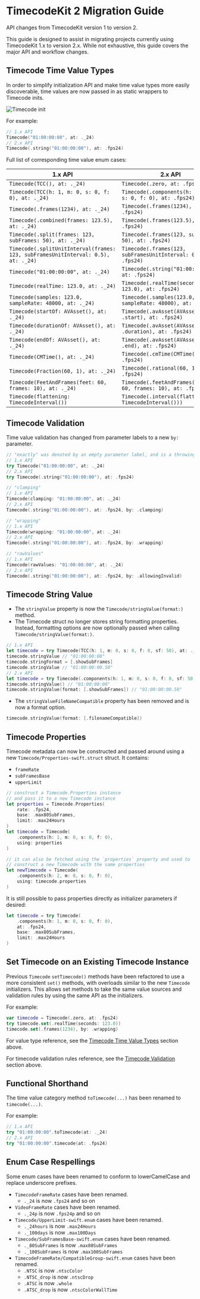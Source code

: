# TimecodeKit 2 Migration Guide

API changes from TimecodeKit version 1 to version 2.

This guide is designed to assist in migrating projects currently using TimecodeKit 1.x to version 2.x. While not exhaustive, this guide covers the major API and workflow changes. 

## Timecode Time Value Types

In order to simplify initialization API and make time value types more easily discoverable, time values are now passed in as static wrappers to Timecode inits.

![Timecode init](timecode-init.png)

For example:

```swift
// 1.x API
Timecode("01:00:00:00", at: ._24)
// 2.x API
Timecode(.string("01:00:00:00"), at: .fps24)
```

Full list of corresponding time value enum cases:

| 1.x API                                                      | 2.x API                                                      |
| ------------------------------------------------------------ | ------------------------------------------------------------ |
| `Timecode(TCC(), at: ._24)`                                  | `Timecode(.zero, at: .fps24)`                                  |
| `Timecode(TCC(h: 1, m: 0, s: 0, f: 0), at: ._24)`            | `Timecode(.components(h: 1, m: 0, s: 0, f: 0), at: .fps24)`    |
| `Timecode(.frames(1234), at: ._24)`                          | `Timecode(.frames(1234), at: .fps24)`                          |
| `Timecode(.combined(frames: 123.5), at: ._24)`               | `Timecode(.frames(123.5), at: .fps24)`                         |
| `Timecode(.split(frames: 123, subFrames: 50), at: ._24)`     | `Timecode(.frames(123, subFrames: 50), at: .fps24)`            |
| `Timecode(.splitUnitInterval(frames: 123, subFramesUnitInterval: 0.5), at: ._24)` | `Timecode(.frames(123, subFramesUnitInterval: 0.5), at: .fps24)` |
| `Timecode("01:00:00:00", at: ._24)`                          | `Timecode(.string("01:00:00:00"), at: .fps24)`                 |
| `Timecode(realTime: 123.0, at: ._24)`                        | `Timecode(.realTime(seconds: 123.0), at: .fps24)`              |
| `Timecode(samples: 123.0, sampleRate: 48000, at: ._24)`      | `Timecode(.samples(123.0, sampleRate: 48000), at: .fps24)`     |
| `Timecode(startOf: AVAsset(), at: ._24)`                     | `Timecode(.avAsset(AVAsset(), .start), at: .fps24)`            |
| `Timecode(durationOf: AVAsset(), at: ._24)`                  | `Timecode(.avAsset(AVAsset(), .duration), at: .fps24)`         |
| `Timecode(endOf: AVAsset(), at: ._24)`                       | `Timecode(.avAsset(AVAsset(), .end), at: .fps24)`              |
| `Timecode(CMTime(), at: ._24)`                               | `Timecode(.cmTime(CMTime()), at: .fps24)`                      |
| `Timecode(Fraction(60, 1), at: ._24)`                        | `Timecode(.rational(60, 1), at: .fps24)`                       |
| `Timecode(FeetAndFrames(feet: 60, frames: 10), at: ._24)`    | `Timecode(.feetAndFrames(feet: 60, frames: 10), at: .fps24)`   |
| `Timecode(flattening: TimecodeInterval())`                   | `Timecode(.interval(flattening: TimecodeInterval()))`        |

## Timecode Validation

Time value validation has changed from parameter labels to a new `by:` parameter.

```swift
// "exactly" was denoted by an empty parameter label, and is a throwing init
// 1.x API
try Timecode("01:00:00:00", at: ._24)
// 2.x API
try Timecode(.string("01:00:00:00"), at: .fps24)

// "clamping"
// 1.x API
Timecode(clamping: "01:00:00:00", at: ._24)
// 2.x API
Timecode(.string("01:00:00:00"), at: .fps24, by: .clamping)

// "wrapping"
// 1.x API
Timecode(wrapping: "01:00:00:00", at: ._24)
// 2.x API
Timecode(.string("01:00:00:00"), at: .fps24, by: .wrapping)

// "rawValues"
// 1.x API
Timecode(rawValues: "01:00:00:00", at: ._24)
// 2.x API
Timecode(.string("01:00:00:00"), at: .fps24, by: .allowingInvalid)
```

## Timecode String Value

- The `stringValue` property is now the ``Timecode/stringValue(format:)`` method.
- The Timecode struct no longer stores string formatting properties. Instead, formatting options are now optionally passed when calling ``Timecode/stringValue(format:)``.

```swift
// 1.x API
let timecode = try Timecode(TCC(h: 1, m: 0, s: 0, f: 0, sf: 50), at: ._24)
timecode.stringValue // "01:00:00:00"
timecode.stringFormat = [.showSubFrames]
timecode.stringValue // "01:00:00:00.50"
// 2.x API
let timecode = try Timecode(.components(h: 1, m: 0, s: 0, f: 0, sf: 50), at: .fps24)
timecode.stringValue() // "01:00:00:00"
timecode.stringValue(format: [.showSubFrames]) // "01:00:00:00.50"
```

- The `stringValueFileNameCompatible` property has been removed and is now a format option.

```swift
timecode.stringValue(format: [.filenameCompatible])
```

## Timecode Properties

Timecode metadata can now be constructed and passed around using a new ``Timecode/Properties-swift.struct`` struct. It contains:

- `frameRate`
- `subFramesBase`
- `upperLimit`

```swift
// construct a Timecode.Properties instance
// and pass it to a new Timecode instance
let properties = Timecode.Properties(
    rate: .fps24,
    base: .max80SubFrames,
    limit: .max24Hours
)
let timecode = Timecode(
    .components(h: 1, m: 0, s: 0, f: 0),
    using: properties
)

// it can also be fetched using the `properties` property and used to
// construct a new Timecode with the same properties
let newTimecode = Timecode(
    .components(h: 2, m: 0, s: 0, f: 0),
    using: timecode.properties
)
```

It is still possible to pass properties directly as initializer parameters if desired:

```swift
let timecode = try Timecode(
    .components(h: 1, m: 0, s: 0, f: 0), 
    at: .fps24,
    base: .max80SubFrames,
    limit: .max24Hours
)
```

## Set Timecode on an Existing Timecode Instance

Previous `Timecode` `setTimecode()` methods have been refactored to use a more consistent `set()` methods, with overloads similar to the new `Timecode` initializers.
This allows set methods to take the same value sources and validation rules by using the same API as the initializers.

For example:

```swift
var timecode = Timecode(.zero, at: .fps24)
try timecode.set(.realTime(seconds: 123.0))
timecode.set(.frames(1234), by: .wrapping)
```

For value type reference, see the [Timecode Time Value Types](#Timecode-Time-Value-Types) section above.

For timecode validation rules reference, see the [Timecode Validation](#Timecode-Validation) section above.

## Functional Shorthand

The time value category method `toTimecode(...)` has been renamed to `timecode(...)`.

For example:

```swift
// 1.x API
try "01:00:00:00".toTimecode(at: ._24)
// 2.x API
try "01:00:00:00".timecode(at: .fps24)
```

## Enum Case Respellings

Some enum cases have been renamed to conform to lowerCamelCase and replace underscore prefixes.

- ``TimecodeFrameRate`` cases have been renamed.
  - `._24` is now `.fps24` and so on
- ``VideoFrameRate`` cases have been renamed.
  - `._24p` is now `.fps24p` and so on
- ``Timecode/UpperLimit-swift.enum`` cases have been renamed.
  - `._24hours` is now `.max24Hours`
  - `._100days` is now `.max100Days`
- ``Timecode/SubFramesBase-swift.enum`` cases have been renamed.
  - `._80SubFrames` is now `.max80SubFrames`
  - `._100SubFrames` is now `.max100SubFrames`
- ``TimecodeFrameRate/CompatibleGroup-swift.enum`` cases have been renamed.
  - `.NTSC` is now `.ntscColor`
  - `.NTSC_drop` is now `.ntscDrop`
  - `.ATSC` is now `.whole`
  - `.ATSC_drop` is now `.ntscColorWallTime`
